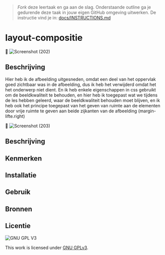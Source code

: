 > _Fork_ deze leertaak en ga aan de slag. Onderstaande outline ga je gedurende deze taak in jouw eigen GitHub omgeving uitwerken. De instructie vind je in: [docs/INSTRUCTIONS.md](docs/INSTRUCTIONS.md)

# layout-compositie

📸 ![Screenshot (202)](https://user-images.githubusercontent.com/90189815/152036987-3968bf4e-2cf1-4129-96c9-043577da39dd.png)


## Beschrijving
Hier heb ik de afbeelding uitgesneden, omdat een deel van het oppervlak goed zichtbaar was in de afbeelding, dus ik heb het verwijderd omdat het het onderwerp niet dient.  En ik heb enkele eigenschappen in css gebruikt om de beeldkwaliteit te behouden, en hier heb ik toegepast wat we tijdens de les hebben geleerd, waar de beeldkwaliteit behouden moet blijven, en ik heb ook het principe toegepast van het geven van ruimte aan de elementen door vrije ruimte te geven aan beide zijkanten van de afbeelding (margin-lifte.right)



📸 
![Screenshot (203)](https://user-images.githubusercontent.com/90189815/152039926-bc064963-1566-4edc-9a98-0558b91ffcd1.png)

## Beschrijving
<!-- Voeg een link toe naar Github Pages 🌐-->

## Kenmerken
<!-- Bij Kenmerken staat welke technieken zijn gebruikt en hoe. Wat is de HTML structuur? Wat zijn de belangrijkste dingen in CSS? Wat is er met Javascript gedaan en hoe? Misschien heb je een framwork of library gebruikt? -->

## Installatie

## Gebruik

## Bronnen

## Licentie

![GNU GPL V3](https://www.gnu.org/graphics/gplv3-127x51.png)

This work is licensed under [GNU GPLv3](./LICENSE).
